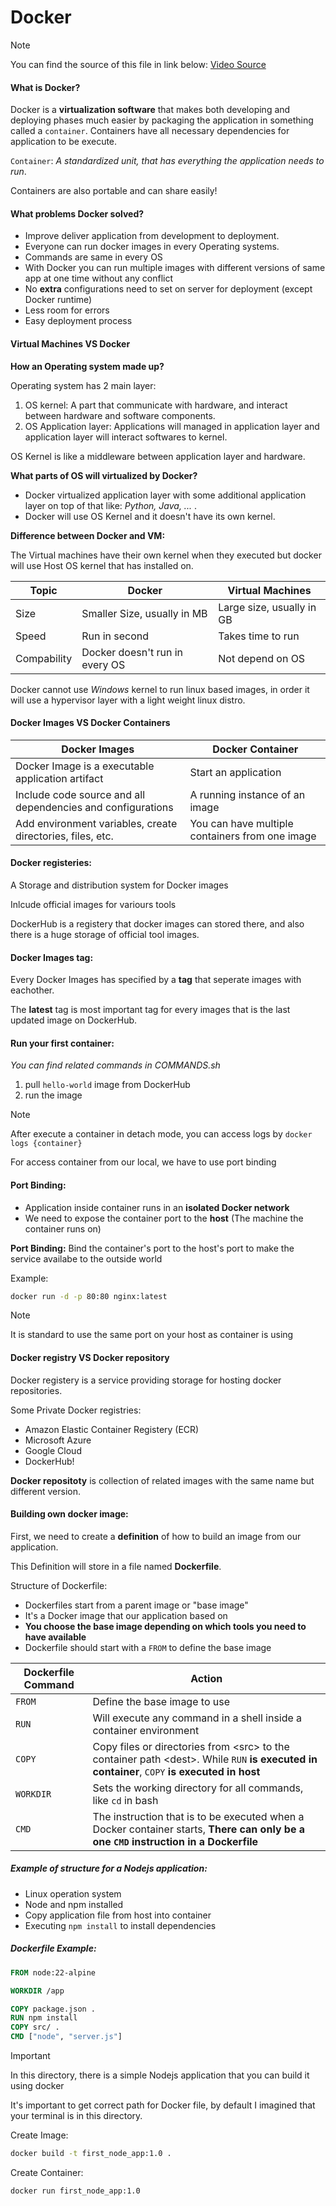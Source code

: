 # Docker 

> [!NOTE]
> You can find the source of this file in link below:
> [Video Source](https://youtu.be/pg19Z8LL06w?si=-ANu7g9AfZ2A6ONE)

#### What is Docker?

Docker is a **virtualization software** that makes both developing and deploying phases much easier by packaging the application in something called a `container`.
Containers have all necessary dependencies for application to be execute.

`Container`: *A standardized unit, that has everything the application needs to run*.

Containers are also portable and can share easily!

#### What problems Docker solved?

- Improve deliver application from development to deployment.
- Everyone can run docker images in every Operating systems.
- Commands are same in every OS
- With Docker you can run multiple images with different versions of same app at one time without any conflict
- No **extra** configurations need to set on server for deployment (except Docker runtime)
- Less room for errors
- Easy deployment process


#### Virtual Machines VS Docker

**How an Operating system made up?**

Operating system has 2 main layer:

1. OS kernel: A part that communicate with hardware, and interact between hardware and software components.
2. OS Application layer: Applications will managed in application layer and application layer will interact softwares to kernel.

OS Kernel is like a middleware between application layer and hardware.

**What parts of OS will virtualized by Docker?**

- Docker virtualized application layer with some additional application layer on top of that like: *Python, Java, ...* .
- Docker will use OS Kernel and it doesn't have its own kernel.

**Difference between Docker and VM:**

The Virtual machines have their own kernel when they executed but docker will use Host OS kernel that has installed on.

| Topic | Docker | Virtual Machines |
| --- | --- | --- |
| Size | Smaller Size, usually in MB | Large size, usually in GB |
| Speed | Run in second | Takes time to run |
| Compability | Docker doesn't run in every OS | Not depend on OS |

Docker cannot use *Windows* kernel to run linux based images, in order it will use a hypervisor layer with a light weight linux distro.

#### Docker Images VS Docker Containers

| Docker Images | Docker Container |
| --- | --- |
| Docker Image is a executable application artifact | Start an application |
| Include code source and all dependencies and configurations | A running instance of an image  |
| Add environment variables, create directories, files, etc. | You can have multiple containers from one image |

#### Docker registeries:

A Storage and distribution system for Docker images

Inlcude official images for variours tools

DockerHub is a registery that docker images can stored there, and also there is a huge storage of official tool images.

#### Docker Images tag:

Every Docker Images has specified by a **tag** that seperate images with eachother.

The **latest** tag is most important tag for every images that is the last updated image on DockerHub.

#### Run your first container:

*You can find related commands in COMMANDS.sh*

1. pull `hello-world` image from DockerHub
2. run the image


> [!NOTE]
> After execute a container in detach mode, you can access logs by `docker logs {container}`
>
> For access container from our local, we have to use port binding

#### Port Binding:

- Application inside container runs in an **isolated Docker network**
- We need to expose the container port to the **host** (The machine the container runs on)

**Port Binding:** 
Bind the container's port to the host's port to make the service availabe to the outside world

Example:

```sh
docker run -d -p 80:80 nginx:latest
```

> [!NOTE]
> It is standard to use the same port on your host as container is using

#### Docker registry VS Docker repository

Docker registery is a service providing storage for hosting docker repositories.

Some Private Docker registries:
- Amazon Elastic Container Registery (ECR)
- Microsoft Azure
- Google Cloud
- DockerHub!

**Docker repositoty** is collection of related images with the same name but different version.

#### Building own docker image:

First, we need to create a **definition** of how to build an image from our application.

This Definition will store in a file named **Dockerfile**.

Structure of Dockerfile:

- Dockerfiles start from a parent image or "base image"
- It's a Docker image that our application based on
- **You choose the base image depending on which tools you need to have available**
- Dockerfile should start with a `FROM` to define the base image

| Dockerfile Command | Action |
| --- | --- |
| `FROM` | Define the base image to use |
| `RUN` | Will execute any command in a shell inside a container environment |
| `COPY` | Copy files or directories from <src\> to the container path <dest\>. While `RUN` **is executed in container**, `COPY` **is executed in host** |
| `WORKDIR` | Sets the working directory for all commands, like `cd` in bash |
| `CMD` | The instruction that is to be executed when a Docker container starts, **There can only be a one `CMD` instruction in a Dockerfile** |


##### Example of structure for a Nodejs application:

- Linux operation system
- Node and npm installed
- Copy application file from host into container
- Executing `npm install` to install dependencies

##### Dockerfile Example:

```Dockerfile
FROM node:22-alpine

WORKDIR /app

COPY package.json .
RUN npm install
COPY src/ .
CMD ["node", "server.js"]
```

> [!IMPORTANT]
> In this directory, there is a simple Nodejs application that you can build it using docker
>
> It's important to get correct path for Docker file, by default I imagined that your terminal is in this directory.

Create Image:

```sh
docker build -t first_node_app:1.0 .
```

Create Container:

```sh
docker run first_node_app:1.0
```